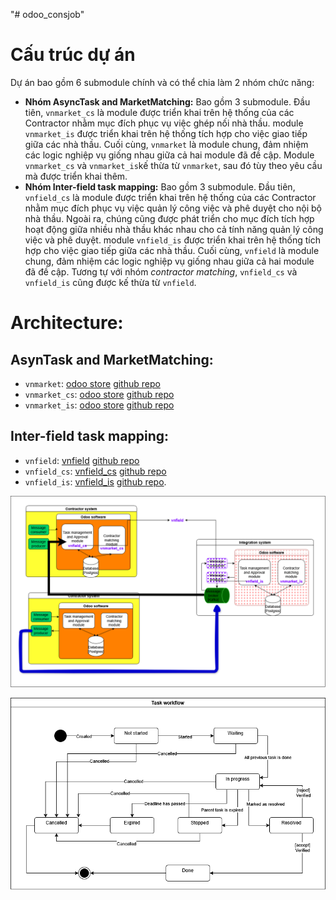 "# odoo_consjob"

# Cấu trúc dự án

Dự án bao gồm 6 submodule chính và có thể chia làm 2 nhóm chức năng:

- **Nhóm AsyncTask and MarketMatching:** Bao gồm 3 submodule. Đầu tiên, `vnmarket_cs` là module được triển khai trên hệ thống của các Contractor nhằm mục đích phục vụ việc ghép nối nhà thầu. module `vnmarket_is` được triển khai trên hệ thống tích hợp cho việc giao tiếp giữa các nhà thầu. Cuối cùng, `vnmarket` là module chung, đảm nhiệm các logic nghiệp vụ giống nhau giữa cả hai module đã đề cập. Module `vnmarket_cs` và `vnmarket_is`kế thừa từ `vnmarket`, sau đó tùy theo yêu cầu mà được triển khai thêm.
- **Nhóm Inter-field task mapping:** Bao gồm 3 submodule. Đầu tiên, `vnfield_cs` là module được triển khai trên hệ thống của các Contractor nhằm mục đích phục vụ việc quản lý công việc và phê duyệt cho nội bộ nhà thầu. Ngoài ra, chúng cũng được phát triển cho mục đích tích hợp hoạt động giữa nhiều nhà thầu khác nhau cho cả tính năng quản lý công việc và phê duyệt. module `vnfield_is` được triển khai trên hệ thống tích hợp cho việc giao tiếp giữa các nhà thầu. Cuối cùng, `vnfield` là module chung, đảm nhiệm các logic nghiệp vụ giống nhau giữa cả hai module đã đề cập. Tương tự với nhóm _contractor matching_, `vnfield_cs` và `vnfield_is` cũng được kế thừa từ `vnfield`.

# Architecture:
## **AsynTask and MarketMatching**:
- `vnmarket`: [odoo store](https://apps.odoo.com/apps/modules/17.0/vnmarket) [github repo](https://github.com/NietzsLe/odoo_vnmarket)
- `vnmarket_cs`: [odoo store](https://apps.odoo.com/apps/modules/17.0/vnmarket_cs) [github repo](https://github.com/NietzsLe/odoo_vnmarket_cs)
- `vnmarket_is`: [odoo store](https://apps.odoo.com/apps/modules/17.0/vnmarket_is) [github repo](https://github.com/NietzsLe/odoo_vnmarket_is)

## **Inter-field task mapping**:
- `vnfield`: [vnfield](https://apps.odoo.com/apps/modules/17.0/vnfield) [github repo](https://github.com/NietzsLe/odoo_vnfield)
- `vnfield_cs`: [vnfield_cs](https://apps.odoo.com/apps/modules/17.0/vnfield_cs) [github repo](https://github.com/NietzsLe/odoo_vnfield_cs)
- `vnfield_is`: [vnfield_is](https://apps.odoo.com/apps/modules/17.0/vnfield_is) [github repo](https://github.com/NietzsLe/odoo_vnfield_is).

![vnfield_is](https://github.com/NietzsLe/odoo_consjob/blob/main/docs/architecture.png)

![task workflow](https://github.com/NietzsLe/odoo_consjob/blob/main/docs/state-machine.png)

